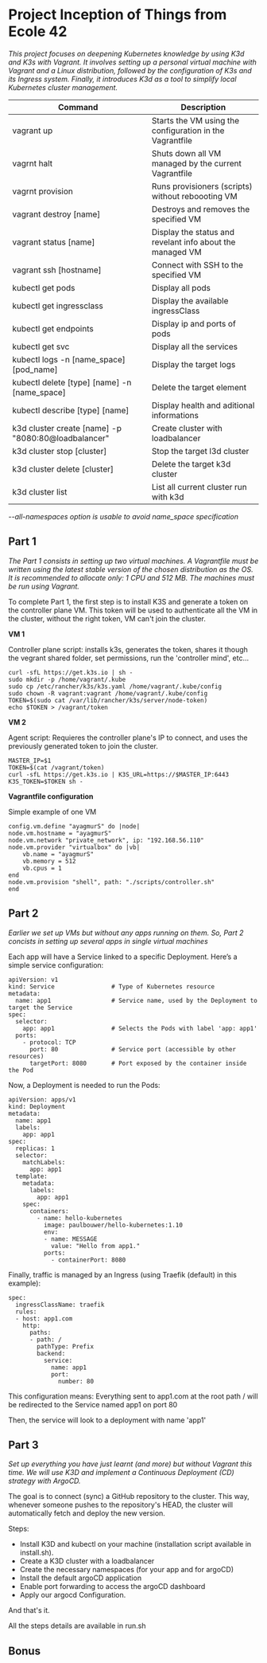# Project Inception of Things from Ecole 42 

_This project focuses on deepening Kubernetes knowledge by using K3d and K3s with Vagrant. It involves setting up a personal virtual machine with Vagrant and a Linux distribution, followed by the configuration of K3s and its Ingress system. Finally, it introduces K3d as a tool to simplify local Kubernetes cluster management._

|Command|Description|
|----------|----------|
|vagrant up|Starts the VM using the configuration in the Vagrantfile|
|vagrnt halt|Shuts down all VM managed by the current Vagrantfile|
|vagrnt provision|Runs provisioners (scripts) without reboooting VM|
|vagrant destroy [name]|Destroys and removes the specified VM|
|vagrant status [name]|Display the status and revelant info about the managed VM|
|vagrant ssh [hostname]|Connect with SSH to the specified VM|
|kubectl get pods|Display all pods|
|kubectl get ingressclass|Display the available ingressClass|
|kubectl get endpoints|Display ip and ports of pods|
|kubectl get svc|Display all the services|
|kubectl logs -n [name_space] [pod_name]|Display the target logs|
|kubectl delete [type] [name] -n [name_space]|Delete the target element|
|kubectl describe [type] [name]|Display health and aditional informations|
|k3d cluster create [name] -p "8080:80@loadbalancer"|Create cluster with loadbalancer|
|k3d cluster stop [cluster]|Stop the target l3d cluster|
|k3d cluster delete [cluster]|Delete the target k3d cluster|
|k3d cluster list|List all current cluster run with k3d|

_--all-namespaces option is usable to avoid name_space specification_

## Part 1 

_The Part 1 consists in setting up two virtual machines. A Vagrantfile must be written using the latest stable version of the chosen distribution as the OS. It is recommended to allocate only: 1 CPU and 512 MB. The machines must be run using Vagrant._

To complete Part 1, the first step is to install K3S and generate a token on the controller plane VM. This token will be used to authenticate all the VM in the cluster, without the right token, VM can't join the cluster.

**VM 1**

Controller plane script: installs k3s, generates the token, shares it though the vegrant shared folder, set permissions, run the 'controller mind', etc...

```
curl -sfL https://get.k3s.io | sh -
sudo mkdir -p /home/vagrant/.kube
sudo cp /etc/rancher/k3s/k3s.yaml /home/vagrant/.kube/config
sudo chown -R vagrant:vagrant /home/vagrant/.kube/config
TOKEN=$(sudo cat /var/lib/rancher/k3s/server/node-token)
echo $TOKEN > /vagrant/token
```

**VM 2**

Agent script: Requieres the controller plane's IP to connect, and uses the previously generated token to join the cluster.

```
MASTER_IP=$1 
TOKEN=$(cat /vagrant/token)
curl -sfL https://get.k3s.io | K3S_URL=https://$MASTER_IP:6443 K3S_TOKEN=$TOKEN sh -
```

**Vagrantfile configuration**

Simple example of one VM

```
config.vm.define "ayagmurS" do |node|
node.vm.hostname = "ayagmurS"
node.vm.network "private_network", ip: "192.168.56.110"
node.vm.provider "virtualbox" do |vb|
	vb.name = "ayagmurS"
	vb.memory = 512
	vb.cpus = 1
end
node.vm.provision "shell", path: "./scripts/controller.sh"
end
```

## Part 2

_Earlier we set up VMs but without any apps running on them. So, Part 2 concists in setting up several apps in single virtual machines_

Each app will have a Service linked to a specific Deployment. Here’s a simple service configuration:

```
apiVersion: v1
kind: Service                # Type of Kubernetes resource
metadata:
  name: app1                 # Service name, used by the Deployment to target the Service
spec:
  selector:
    app: app1                # Selects the Pods with label 'app: app1'
  ports:
    - protocol: TCP
      port: 80               # Service port (accessible by other resources)
      targetPort: 8080       # Port exposed by the container inside the Pod
```

Now, a Deployment is needed to run the Pods:

```
apiVersion: apps/v1
kind: Deployment
metadata:
  name: app1
  labels:
    app: app1
spec:
  replicas: 1
  selector:
    matchLabels:
      app: app1
  template:
    metadata:
      labels:
        app: app1
    spec:
      containers:
        - name: hello-kubernetes
          image: paulbouwer/hello-kubernetes:1.10
          env:
          - name: MESSAGE
            value: "Hello from app1."
          ports:
            - containerPort: 8080
```

Finally, traffic is managed by an Ingress (using Traefik (default) in this example):

```
spec:
  ingressClassName: traefik
  rules:
  - host: app1.com
    http:
      paths:
      - path: /
        pathType: Prefix
        backend:
          service:
            name: app1
            port:
              number: 80
```

This configuration means:
Everything sent to app1.com at the root path / will be redirected to the Service named app1 on port 80

Then, the service will look to a deployment with name 'app1'

## Part 3

_Set up everything you have just learnt (and more) but without Vagrant this time. We will use K3D and implement a Continuous Deployment (CD) strategy with ArgoCD._

The goal is to connect (sync) a GitHub repository to the cluster. This way, whenever someone pushes to the repository's HEAD, the cluster will automatically fetch and deploy the new version.

Steps:
- Install K3D and kubectl on your machine (installation script available in install.sh).
- Create a K3D cluster with a loadbalancer
- Create the necessary namespaces (for your app and for argoCD)
- Install the default argoCD application 
- Enable port forwarding to access the argoCD dashboard
- Apply our argocd Configuration.

And that's it.

All the steps details are available in run.sh

## Bonus

